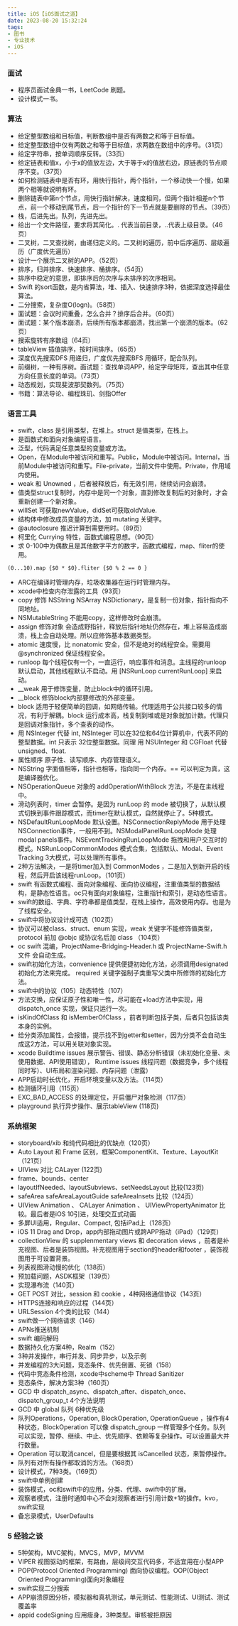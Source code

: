 ```yaml
---
title: iOS【iOS面试之道】
date: 2023-08-20 15:32:24
tags:
- 图书
- 专业技术
- iOS
---
```


### 面试

- 程序员面试金典一书，LeetCode 刷题。
- 设计模式一书。

### 算法

- 给定整型数组和目标值，判断数组中是否有两数之和等于目标值。
- 给定整型数组中仅有两数之和等于目标值，求两数在数组中的序号。（31页）
- 给定字符串，按单词顺序反转。（33页）
- 给定链表和值x，小于x的值放左边，大于等于x的值放右边，原链表的节点顺序不变。（37页）
- 如何检测链表中是否有环，用快行指针，两个指针，一个移动快一个慢，如果两个相等就说明有环。
- 删除链表中第n个节点，用快行指针解决，速度相同，但两个指针相差n个节点，前一个移动到尾节点，后一个指针的下一节点就是要删除的节点。（39页）
- 栈，后进先出。队列，先进先出。
- 给出一个文件路径，要求将其简化。. 代表当前目录，..代表上级目录。（46页）
- 二叉树，二叉查找树，由递归定义的。二叉树的遍历，前中后序遍历、层级遍历（广度优先遍历）
- 设计一个展示二叉树的APP。（52页）
- 排序，归并排序、快速排序、桶排序。（54页）
- 排序中稳定的意思，即排序后的次序与未排序的次序相同。
- Swift 的sort函数，是内省算法，堆、插入、快速排序3种，依据深度选择最佳算法。
- 二分搜索，复杂度O(logn)。（58页）
- 面试题：会议时间重叠，怎么合并？排序后合并。（60页）
- 面试题：某个版本崩溃，后续所有版本都崩溃，找出第一个崩溃的版本。（62页）
- 搜索旋转有序数组（64页）
- tableView 插值排序，按时间排序。（65页）
- 深度优先搜索DFS 用递归，广度优先搜索BFS 用循环，配合队列。
- 前缀树，一种有序树。面试题：查找单词APP，给定字母矩阵，查出其中任意方向任意长度的单词。（73页）
- 动态规划，实现斐波那契数列。（75页）
- 书籍：算法导论、编程珠玑、剑指Offer

### 语言工具

- swift，class 是引用类型，在堆上。struct 是值类型，在栈上。
- 是函数式和面向对象编程语言。
- 泛型，代码满足任意类型的变量或方法。
- Open，在Module中被访问和重写。Public，Module中被访问。Internal，当前Module中被访问和重写。File-private，当前文件中使用。Private，作用域内使用。
- weak 和 Unowned ，后者被释放后，有无效引用，继续访问会崩溃。
- 值类型struct复制时，内存中是同一个对象，直到修改复制后的对象时，才会重新创建一个新对象。
- willSet 可获取newValue，didSet可获取oldValue.
- 结构体中修改成员变量的方法，加 mutating 关键字。
- @autoclosure 推迟计算到需要用时。（89页）
- 柯里化 Currying 特性，函数式编程思想。（90页）
- 求 0-100中为偶数且是其他数字平方的数字，函数式编程，map、fliter的使用。

```
(0...10).map {$0 * $0}.fliter {$0 % 2 == 0 }
```
- ARC在编译时管理内存，垃圾收集器在运行时管理内存。
- xcode中检查内存泄露的工具（93页）
- copy 修饰 NSString NSArray NSDictionary，是复制一份对象，指针指向不同地址。
- NSMutableString 不能用copy，这样修改时会崩溃。
- assign 修饰对象 会造成野指针，释放后指针地址仍然存在，堆上容易造成崩溃，栈上会自动处理。所以应修饰基本数据类型。
- atomic 速度慢，比 nonatomic 安全，但不是绝对的线程安全。需要用@synchronized 保证线程安全。
- runloop 每个线程仅有一个，一直运行，响应事件和消息。主线程的runloop默认启动，其他线程默认不启动。用 [NSRunLoop currentRunLoop] 来启动。
- __weak 用于修饰变量，防止block中的循环引用。
- __block 修饰block内部要修改的外部变量。
- block 适用于轻便简单的回调，如网络传输。代理适用于公共接口较多的情况，有利于解耦。block 运行成本高，栈复制到堆或是对象就加计数。代理只是回调对象指针，多个查表的动作。
- 用 NSInteger 代替 int, NSInteger 可以在32位和64位计算机中，代表不同的整型数据。int 只表示 32位整型数据。同理 用 NSUInteger 和 CGFloat 代替 unsigned、float.
- 属性顺序 原子性、读写顺序、内存管理语义。
- NSString 字面值相等，指针也相等，指向同一个内存。== 可以判定为真，这是编译器优化。
- NSOperationQueue 对象的 addOperationWithBlock 方法，不是在主线程中。
- 滑动列表时，timer 会暂停。是因为 runLoop 的 mode 被切换了，从默认模式切换到事件跟踪模式，而timer在默认模式，自然就停止了。5种模式。
- NSDefaultRunLoopMode 默认设置。NSConnectionReplyMode 用于处理NSConnection事件，一般用不到。NSModalPanelRunLoopMode 处理modal panels事件。NSEventTrackingRunLoopMode 拖拽和用户交互时的模式。NSRunLoopCommonModes 模式合集，包括默认、Modal、Event Tracking 3大模式，可以处理所有事件。
- 2种方法解决，一是将timer加入到 CommonModes ，二是加入到新开启的线程，然后开启该线程runLoop。（101页）
- swift 有函数式编程、面向对象编程、面向协议编程，注重值类型的数据结构，是静态性语言。oc只有面向对象编程，注重指针和索引，是动态性语言。
- swift的数组、字典、字符串都是值类型，在栈上操作，高效使用内存。也是为了线程安全。
- swift中将协议设计成可选（102页）
- 协议可以被class、struct、enum 实现，weak 关键字不能修饰值类型，protocol 前加 @objc 或协议名后加 class （104页）
- oc swift 混编，ProjectName-Bridging-Header.h 或 ProjectName-Swift.h 文件 会自动生成。
- swift初始化方法，convenience 提供便捷初始化方法，必须调用designated初始化方法来完成。 required 关键字强制子类重写父类中所修饰的初始化方法。
- swift中的协议（105）动态特性（107）
- 方法交换，应保证原子性和唯一性，尽可能在+load方法中实现，用dispatch_once 实现，保证只运行一次。
- isKindOfClass 和 isMemberOfClass ，前者判断包括子类，后者只包括该类本身的实例。
- 给分类添加属性，会报错，提示找不到getter和setter，因为分类不会自动生成这2方法，可以用关联对象实现。
- xcode Buildtime issues 展示警告、错误、静态分析错误（未初始化变量、未使用数据、API使用错误）， Runtime issues 线程问题（数据竞争，多个线程同时写）、UI布局和渲染问题、内存问题（泄露）
- APP启动时长优化，开启环境变量以及方法。（114页）
- 检测循环引用（115页）
- EXC_BAD_ACCESS 的处理定位，开启僵尸对象检测（117页）
- playground 执行异步操作、展示tableView (118页)

### 系统框架

- storyboard/xib 和纯代码相比的优缺点（120页）
- Auto Layout 和 Frame 区别，框架ComponentKit、Texture、LayoutKit（121页）
- UIView 对比 CALayer (122页)
- frame、bounds、center
- layoutIfNeeded、layoutSubviews、setNeedsLayout 比较(123页)
- safeArea safeAreaLayoutGuide safeAreaInsets 比较（124页）
- UIView Animation 、 CALayer Animation 、 UIViewPropertyAnimator 比较。最后者是iOS 10引进，处理交互式动画
- 多屏UI适用，Regular、Compact, 包括iPad上（128页）
- iOS 11 Drag and Drop，app内部拖动图片或跨APP拖动（iPad）（129页）
- collectionView 的 supplenmentary views 和 decoration views ，前者是补充视图、后者是装饰视图。补充视图用于section的header和footer ，装饰视图用于可设置背景。
- 列表视图滑动慢的优化（138页）
- 预加载问题，ASDK框架（139页）
- 实现瀑布流（140页）
- GET POST 对比，session 和 cookie ，4种网络通信协议（143页）
- HTTPS连接和响应的过程（144页）
- URLSession 4个类的比较（144）
- swift做一个网络请求（146）
- APNs推送机制
- swift 编码解码
- 数据持久化方案4种，Realm（152）
- 3种并发操作，串行并发、同步异步，以及示例
- 并发编程的3大问题，竞态条件、优先倒置、死锁（158）
- 代码中竞态条件检测，xcode中scheme中 Thread Sanitizer
- 竞态条件，解决方案3种（160页）
- GCD 中 dispatch_async、dispatch_after、dispatch_once、dispatch_group_t 4个方法说明
- GCD 中 global 队列 6种优先级
- 队列Operations，Operation, BlockOperation, OperationQueue ，操作有4种状态，BlockOperation 可以像 dispatch_group 一样管理多个任务。队列可以实现，暂停、继续、中止、优先顺序、依赖等复杂操作。可以设置最大并行数量。
- Operation 可以取消cancel，但是要根据其 isCancelled 状态，来暂停操作。
- 队列有对所有操作都取消的方法。（168页）
- 设计模式，7种3类。（169页）
- swift中单例创建
- 装饰模式，oc和swift中的应用，分类、代理、swift中的扩展。
- 观察者模式，注册时通知中心不会对观察者进行引用计数+1的操作。kvo，swift实现
- 备忘录模式，UserDefaults

### 5 经验之谈

- 5种架构，MVC架构，MVCS，MVP，MVVM
- VIPER 视图驱动的框架，有路由，层级间交互代码多，不适宜用在小型APP
- POP(Protocol Oriented Programming) 面向协议编程。OOP(Object Oriented Programming)面向对象编程
- swift实现二分搜索
- APP崩溃原因分析，模拟器和真机测试，单元测试、性能测试、UI测试、测试覆盖率
- appid codeSigning 应用瘦身，3种类型。审核被拒原因
